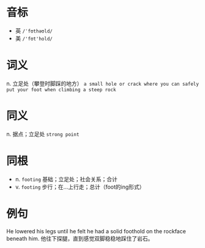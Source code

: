 # 音标

- 英 `/ˈfʊthəʊld/`
- 美 `/'fʊt'hold/`

# 词义

n. 立足处（攀登时脚踩的地方）
`a small hole or crack where you can safely put your foot when climbing a steep rock`

# 同义

n. 据点；立足处
`strong point`

# 同根

- n. `footing` 基础；立足处；社会关系；合计
- v. `footing` 步行；在…上行走；总计（foot的ing形式）

# 例句

He lowered his legs until he felt he had a solid foothold on the rockface beneath him.
他往下探腿，直到感觉双脚稳稳地踩住了岩石。


